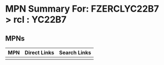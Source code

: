 



# MPN Summary For: FZERCLYC22B7 > rcl : YC22B7

## MPNs
  

|MPN|Direct Links|Search Links|
| :--- | :--- | :--- |
||||
